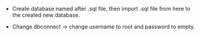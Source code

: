 * Create database named after .sql file, then import .sql file from here to the created new database.

* Change dbconnect -> change username to root and password to empty.
